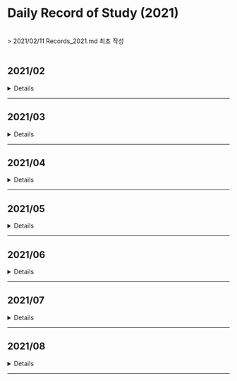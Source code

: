 # Daily Record of Study (2021)
<br>
> 2021/02/11 Records_2021.md 최초 작성<br>
<br>


## 2021/02
<details value="보기">
<summary>Details</summary>
<div markdown="1">

### 2021/02/11
- BOJ 2630 분할정복
- BOJ 4779 분할정복
- BOJ 1780 분할정복
- BOJ 1802 분할정복
- BOJ 1074 분할정복

### 2021/02/12
- BOJ 2839 DP
- BOJ 2407 DP
- BOJ 1992 분할정복
- *BOJ 2579 DP (미완)*

### 2021/02/13
- BOJ 2579 DP
- BOJ 1463 DP
- BOJ 1010 DP
- *BOJ 1051 브루트포스 (미완)*

### 2021/02/14
- BOJ 1051 브루트포스
- BOJ 1912 DP
- BOJ 9465 DP

### 2021/02/15
- BOJ 1699 DP
- BOJ 11726 DP
- BOJ 17829 분할정복

### 2021/02/16
- BOJ 2309 브루트포스
- BOJ 3040 브루트포스

### 2021/02/17
- BOJ 1158 큐

### 2021/02/18
- BOJ 11727 DP
- BOJ 1436 브루트포스

### 2021/02/19
- BOJ 1927 우선순위큐
- BOJ 11279 우선순위큐
- BOJ 11286 우선순위큐
- BOJ 15903 우선순위큐
- BOJ 14592 구현
- BOJ 14593 구현

### 2021/02/20
- BOJ 1003 DP
- BOJ 1199 DFS

### 2021/02/21
- BOJ 1926 DFS
- BOJ 1012 DFS

### 2021/02/22
- BOJ 11724 DFS
- BOJ 1743 DFS
- BOJ 2667 DFS
- BOJ 2150 SCC

### 2021/02/23
- BOJ 1629 분할정복
- BOJ 1182 브루트포스

### 2021/02/24
- BOJ 10870 DP
- BOJ 1991 트리
- BOJ 11725 BFS

### 2021/02/25
- BOJ 1260 DFS/BFS
- BOJ 4803 DFS

### 2021/02/26
- BOJ 1018 브루트포스
- BOJ 2644 BFS
- BOJ 2583 DFS

### 2021/02/27
- BOJ 10026 DFS

### 2021/02/28
- BOJ 1715 우선순위큐
- BOJ 2075 우선순위큐
- BOJ 2178 BFS

</div>
</details>

---

## 2021/03
<details value="보기">
<summary>Details</summary>
<div markdown="1">

### 2021/03/01
- BOJ 1753 다익스트라
- BOJ 1916 다익스트라
- BOJ 1504 다익스트라

### 2021/03/02
- BOJ 4485 다익스트라

### 2021/03/03
- BOJ 1238 다익스트라
- BOJ 1261 다익스트라

### 2021/03/04
- BOJ 1149 DP

### 2021/03/05
- BOJ 10828 스택
- BOJ 11657 벨만포드

### 2021/03/07
- BOJ 1068 DFS

### 2021/03/08
- BOJ 9655 수학

### 2021/03/10
- BOJ 11404 플로이드

### 2021/03/11
- BOJ 11403 플로이드
- BOJ 1389 플로이드

### 2021/03/12
- BOJ 1613 플로이드

### 2021/03/13
- BOJ 1956 플로이드
- BOJ 1107 브루트포스

### 2021/03/14
- BOJ 1620 자료구조
- BOJ 11052 DP

### 2021/03/15
- BOJ 2805 이분탐색
- BOJ 2512 이분탐색

### 2021/03/16
- BOJ 1654 이분탐색
- AOJ RATIO 이분탐색

### 2021/03/17
- BOJ 2343 이분탐색

### 2021/03/18
- BOJ 8986 삼분탐색
- BOJ 9998 삼분탐색

### 2021/03/19
- BOJ 2110 이분탐색

### 2021/03/20
- BOJ 16434 이분탐색

### 2021/03/21
- BOJ 11053 DP
- BOJ 1978 소수판별
- BOJ 2960 소수판별
- BOJ 6588 소수판별

### 2021/03/22
- BOJ 4948 소수판별
- BOJ 1016 소수판별

### 2021/03/23
- BOJ 1735 유클리드
- BOJ 2168 유클리드

### 2021/03/24
- BOJ 11723 비트마스킹

### 2021/03/25
- BOJ 14569 비트마스킹

### 2021/03/26
- BOJ 2133 비트마스킹/DP

### 2021/03/27
- BOJ 1094 비트마스킹

### 2021/03/28
- BOJ 14852 DP

### 2021/03/29
- BOJ 2606 DFS

### 2021/03/30
- BOJ 1697 BFS

</div>
</details>

---



## 2021/04
<details value="보기">
<summary>Details</summary>
<div markdown="1">

### 2021/04/01
- BOJ 4963 BFS

### 2021/04/02
- BOJ 7576 BFS

### 2021/04/03
- BOJ 7569 BFS

### 2021/04/04
- BOJ 1764 자료구조

### 2021/04/05
- BOJ 2609 유클리드

### 2021/04/06
- BOJ 7562 BFS

### 2021/04/07
- BOJ 7662 자료구조

### 2021/04/08
- BOJ 9095 DP

### 2021/04/09
- BOJ 11660 누적합

### 2021/04/10
- BOJ 16507 누적합

### 2021/04/11
- BOJ 9461 DP

### 2021/04/12
- BOJ 2015 누적합

### 2021/04/13
- BOJ 1935 스택

### 2021/04/14
- BOJ 11659 누적합

### 2021/04/15
- BOJ 1920 자료구조

### 2021/04/16
- BOJ 11866 큐

### 2021/04/17
- BOJ 1786 KMP

### 2021/04/18
- BOJ 16172 KMP

### 2021/04/19
- BOJ 9253 KMP

### 2021/04/20
- *BOJ 9248 접미사배열 (미완)*

### 2021/04/21
- BOJ 14425 트리

### 2021/04/22
- BOJ 9248 접미사배열

### 2021/04/23
- BOJ 3033 접미사배열
- BOJ 1701 KMP
- BOJ 1967 트리

### 2021/04/24
- BOJ 2263 트리
- BOJ 5639 트리

### 2021/04/25
- BOJ 1167 트리/DFS
- BOJ 2696 우선순위큐
- BOJ 1655 우선순위큐

### 2021/04/26
- BOJ 2042 세그먼트트리
- BOJ 1275 세그먼트트리

### 2021/04/27
- BOJ 2268 세그먼트트리
- BOJ 2357 세그먼트트리

### 2021/04/28
- BOJ 5676 세그먼트트리
- BOJ 10868 세그먼트트리
- BOJ 15650 브루트포스

### 2021/04/29
- BOJ 11505 세그먼트트리

### 2021/04/30
- BOJ 1717 유니온파인드
- BOJ 1976 유니온파인드

</div>
</details>

---

## 2021/05
<details value="보기">
<summary>Details</summary>
<div markdown="1">
  
### 2021/05/01
- BOJ 16562 유니온파인드
- BOJ 4195 유니온파인드

### 2021/05/02
- BOJ 5052 트라이

### 2021/05/03
- BOJ 10757 수학

### 2021/05/04
- BOJ 14428 세그먼트트리

### 2021/05/05
- BOJ 12852 DP

### 2021/05/06
- BOJ 2252 위상정렬

### 2021/05/07
- BOJ 1516 위상정렬
- BOJ 1766 위상정렬
- BOJ 1005 위상정렬
- BOJ 9470 위상정렬

### 2021/05/08
- BOJ 2637 위상정렬
- BOJ 16168 오일러경로

### 2021/05/09
- BOJ 1987 DFS

### 2021/05/10
- BOJ 11266 BCC

### 2021/05/11
- BOJ 11400 BCC

### 2021/05/12
- BOJ 2623 위상정렬

### 2021/05/13
- BOJ 6672 BCC
- BOJ 10891 BCC

### 2021/05/14
- BOJ 1170 BCC
- BOJ 1506 SCC

### 2021/05/15
- BOJ 6543 SCC
- BOJ 3977 SCC

### 2021/05/16
- BOJ 11280 2-SAT

### 2021/05/17
- BOJ 11281 2-SAT
  
### 2021/05/18
- BOJ 2207 2-SAT
  
### 2021/05/19
- BOJ 1759 백트래킹
- BOJ 9663 백트래킹 
  
### 2021/05/20
- BOJ 15654 백트래킹
- BOJ 10597 백트래킹
  
### 2021/05/21
- BOJ 3648 2-SAT
  
### 2021/05/22
- BOJ 15783 SCC
- BOJ 3747 2-SAT
- BOJ 13549 BFS
  
### 2021/05/23
- BOJ 12851 BFS
- BOJ 13913 BFS

### 2021/05/24
- BOJ 4196 SCC
  
### 2021/05/25
- BOJ 1600 BFS
  
### 2021/05/26
- BOJ 2589 BFS
  
### 2021/05/27
- BOJ 14502 BFS

### 2021/05/28
- BOJ 17141 BFS
  
### 2021/05/29
- BOJ 17142 BFS
- BOJ 5014 BFS
  
### 2021/05/30
- BOJ 1525 BFS
- BOJ 17127 브루트포스
- BOJ 17128 구현
- BOJ 17129 BFS
- BOJ 3055 BFS
  
### 2021/05/31
- BOJ 9019 BFS

</div>
</details>

---

## 2021/06
<details value="보기">
<summary>Details</summary>
<div markdown="1">
  
### 2021/06/01
- BOJ 18352 다익스트라
  
### 2021/06/02
- BOJ 17396 다익스트라
- BOJ 2665 다익스트라/BFS

### 2021/06/03
- BOJ 10282 다익스트라
  
### 2021/06/04
- BOJ 5972 다익스트라
- BOJ 11779 다익스트라
- BOJ 2211 다익스트라
- BOJ 9370 다익스트라
  
### 2021/06/05
- BOJ 1865 벨만포드

### 2021/06/06
- BOJ 2206 BFS
  
### 2021/06/07
- BOJ 2660 플로이드
- BOJ 14938 플로이드
- BOJ 1219 벨만포드

### 2021/06/08
- BOJ 1738 벨만포드
  
### 2021/06/09
- BOJ 2458 플로이드
  
### 2021/06/10
- BOJ 10159 플로이드
- BOJ 11780 플로이드
  
### 2021/06/11
- BOJ 17182 플로이드
- BOJ 2610 플로이드
  
### 2021/06/12
- BOJ 1922 MST
- BOJ 1197 MST
- BOJ 6497 MST
  
### 2021/06/13
- BOJ 1647 MST
- BOJ 4386 MST
- BOJ 4343 MST
- BOJ 10423 MST

### 2021/06/14
- BOJ 2617 플로이드

### 2021/06/15
- BOJ 1085 수학
  
### 2021/06/16
- BOJ 1944 MST
  
### 2021/06/17
- BOJ [6086](https://github.com/clap-0/algorithm_study/blob/main/Sources/BOJ/6086_%EC%B5%9C%EB%8C%80%EC%9C%A0%EB%9F%89.cpp) 최대유량
  
### 2021/06/18
- BOJ [2188](https://github.com/clap-0/algorithm_study/blob/main/Sources/BOJ/2188_%EC%B6%95%EC%82%AC%EB%B0%B0%EC%A0%95.cpp) 최대유량

### 2021/06/19
- BOJ [2367](https://github.com/clap-0/algorithm_study/blob/main/Sources/BOJ/2367_%ED%8C%8C%ED%8B%B0.cpp) 최대유량
  
### 2021/06/20
- BOJ [11375](https://github.com/clap-0/algorithm_study/blob/main/Sources/BOJ/11375_%EC%97%B4%ED%98%88%EA%B0%95%ED%98%B8.cpp) 이분매칭
- BOJ [9576](https://github.com/clap-0/algorithm_study/blob/main/Sources/BOJ/9576_%EC%B1%85%EB%82%98%EB%88%A0%EC%A3%BC%EA%B8%B0.cpp) 이분매칭
- BOJ [11376](https://github.com/clap-0/algorithm_study/blob/main/Sources/BOJ/11376_%EC%97%B4%ED%98%88%EA%B0%95%ED%98%B82.cpp) 이분매칭
- BOJ [11377](https://github.com/clap-0/algorithm_study/blob/main/Sources/BOJ/11377_%EC%97%B4%ED%98%88%EA%B0%95%ED%98%B83.cpp) 이분매칭
  
### 2021/06/21
- BOJ [1298](https://github.com/clap-0/algorithm_study/blob/main/Sources/BOJ/1298_%EB%85%B8%ED%8A%B8%EB%B6%81%EC%9D%98%EC%A3%BC%EC%9D%B8%EC%9D%84%EC%B0%BE%EC%95%84%EC%84%9C.cpp) 이분매칭
  
### 2021/06/22
- BOJ [17412](https://github.com/clap-0/algorithm_study/blob/main/Sources/BOJ/17412_%EB%8F%84%EC%8B%9C%EC%99%95%EB%B3%B5%ED%95%98%EA%B8%B01.cpp) 최대유량
  
### 2021/06/23
- BOJ [2303](https://github.com/clap-0/algorithm_study/blob/main/Sources/BOJ/2303_%EC%88%AB%EC%9E%90%EA%B2%8C%EC%9E%84.cpp) 브루트포스
  
### 2021/06/24
- BOJ [14889](https://github.com/clap-0/algorithm_study/blob/main/Sources/BOJ/14889_%EC%8A%A4%ED%83%80%ED%8A%B8%EC%99%80%EB%A7%81%ED%81%AC.cpp) 백트래킹
  
### 2021/06/25
- BOJ [15686](https://github.com/clap-0/algorithm_study/blob/main/Sources/BOJ/15686_%EC%B9%98%ED%82%A8%EB%B0%B0%EB%8B%AC.cpp) 브루트포스
  
### 2021/06/26
- BOJ [2468](https://github.com/clap-0/algorithm_study/blob/main/Sources/BOJ/2468_%EC%95%88%EC%A0%84%EC%98%81%EC%97%AD.cpp) 브루트포스/DFS
  
### 2021/06/27
- BOJ [14503](https://github.com/clap-0/algorithm_study/blob/main/Sources/BOJ/14503_%EB%A1%9C%EB%B4%87%EC%B2%AD%EC%86%8C%EA%B8%B0.cpp) 구현/시뮬레이션
- AOJ [PICNIC](https://github.com/clap-0/algorithm_study/blob/main/Sources/AOJ/PICNIC.cpp) 브루트포스
- AOJ [BOARDCOVER](https://github.com/clap-0/algorithm_study/blob/main/Sources/AOJ/BOARDCOVER.cpp) 브루트포스
- BOJ [14500](https://github.com/clap-0/algorithm_study/blob/main/Sources/BOJ/14500_테트로미노.cpp) 브루트포스
  
### 2021/06/28
- BOJ [1062](https://github.com/clap-0/algorithm_study/blob/main/Sources/BOJ/1062_%EA%B0%80%EB%A5%B4%EC%B9%A8.cpp) 브루트포스
  
### 2021/06/29
- BOJ [2447](https://github.com/clap-0/algorithm_study/blob/main/Sources/BOJ/2447_%EB%B3%84%EC%B0%8D%EA%B8%B0-10.cpp) 분할정복
- BOJ [10830](https://github.com/clap-0/algorithm_study/blob/main/Sources/BOJ/10830_%ED%96%89%EB%A0%AC%EC%A0%9C%EA%B3%B1.cpp) 분할정복
  
### 2021/06/30
- BOJ [10819](https://github.com/clap-0/algorithm_study/blob/main/Sources/BOJ/10819_%EC%B0%A8%EC%9D%B4%EB%A5%BC%EC%B5%9C%EB%8C%80%EB%A1%9C.cpp) 브루트포스/백트래킹

</div>
</details>

---

## 2021/07
<details value="보기">
<summary>Details</summary>
<div markdown="1">

### 2021/07/01
  - BOJ [2316](https://github.com/clap-0/algorithm_study/blob/main/Sources/BOJ/2316_%EB%8F%84%EC%8B%9C%EC%99%95%EB%B3%B5%ED%95%98%EA%B8%B02.cpp) 최대유량
  - AOJ [FENCE](https://github.com/clap-0/algorithm_study/blob/main/Sources/AOJ/FENCE.cpp) 분할정복

### 2021/07/02
  - BOJ [1725](https://github.com/clap-0/algorithm_study/blob/main/Sources/BOJ/1725_%ED%9E%88%EC%8A%A4%ED%86%A0%EA%B7%B8%EB%9E%A8.cpp) 분할정복
  
### 2021/07/03
  - BOJ [2294](https://github.com/clap-0/algorithm_study/blob/main/Sources/BOJ/2294_%EB%8F%99%EC%A0%842.cpp) DP
  - BOJ [2193](https://github.com/clap-0/algorithm_study/blob/main/Sources/BOJ/2193_%EC%9D%B4%EC%B9%9C%EC%88%98.cpp) DP
  
### 2021/07/04
  - BOJ [9507](https://github.com/clap-0/algorithm_study/blob/main/Sources/BOJ/9507_GenerationsofTribbles.cpp) DP
  - BOJ [15486](https://github.com/clap-0/algorithm_study/blob/main/Sources/BOJ/15486_%ED%87%B4%EC%82%AC2.cpp) DP
  - BOJ [11053](https://github.com/clap-0/algorithm_study/blob/main/Sources/BOJ/11053_%EA%B0%80%EC%9E%A5%EA%B8%B4%EC%A6%9D%EA%B0%80%ED%95%98%EB%8A%94%EB%B6%80%EB%B6%84%EC%88%98%EC%97%B4.cpp) DP (Updated)
  - BOJ [11722](https://github.com/clap-0/algorithm_study/blob/main/Sources/BOJ/11722_%EA%B0%80%EC%9E%A5%EA%B8%B4%EA%B0%90%EC%86%8C%ED%95%98%EB%8A%94%EB%B6%80%EB%B6%84%EC%88%98%EC%97%B4.cpp) DP
  - BOJ [14002](https://github.com/clap-0/algorithm_study/blob/main/Sources/BOJ/14002_%EA%B0%80%EC%9E%A5%EA%B8%B4%EC%A6%9D%EA%B0%80%ED%95%98%EB%8A%94%EB%B6%80%EB%B6%84%EC%88%98%EC%97%B44.cpp) DP
  - BOJ [11054](https://github.com/clap-0/algorithm_study/blob/main/Sources/BOJ/11054_%EA%B0%80%EC%9E%A5%EA%B8%B4%EB%B0%94%EC%9D%B4%ED%86%A0%EB%8B%89%EB%B6%80%EB%B6%84%EC%88%98%EC%97%B4.cpp) DP
  
### 2021/07/05
  - BOJ [1520](https://github.com/clap-0/algorithm_study/blob/main/Sources/BOJ/1520_%EB%82%B4%EB%A6%AC%EB%A7%89%EA%B8%B8.cpp) DP

### 2021/07/06
  - BOJ [15988](https://github.com/clap-0/algorithm_study/blob/main/Sources/BOJ/15988_1%2C2%2C3%EB%8D%94%ED%95%98%EA%B8%B03.cpp) DP
  
### 2021/07/07
  - BOJ [11049](https://github.com/clap-0/algorithm_study/blob/main/Sources/BOJ/11049_%ED%96%89%EB%A0%AC%EA%B3%B1%EC%85%88%EC%88%9C%EC%84%9C.cpp) DP
  - BOJ [13703](https://github.com/clap-0/algorithm_study/blob/main/Sources/BOJ/13703_%EB%AC%BC%EB%B2%BC%EB%A3%A9%EC%9D%98%EC%83%9D%EC%A1%B4%ED%99%95%EB%A5%A0.cpp) DP
  
### 2021/07/08
  - BOJ [11066](https://github.com/clap-0/algorithm_study/blob/main/Sources/BOJ/11066_%ED%8C%8C%EC%9D%BC%ED%95%A9%EC%B9%98%EA%B8%B0.cpp) DP
  
### 2021/07/09
  - BOJ [12865](https://github.com/clap-0/algorithm_study/blob/main/Sources/BOJ/12865_%ED%8F%89%EB%B2%94%ED%95%9C%EB%B0%B0%EB%82%AD.cpp) DP
  
### 2021/07/10
  - BOJ [11057](https://github.com/clap-0/algorithm_study/blob/main/Sources/BOJ/11057_%EC%98%A4%EB%A5%B4%EB%A7%89%EC%88%98.cpp) DP

### 2021/07/11
  - BOJ [1932](https://github.com/clap-0/algorithm_study/blob/main/Sources/BOJ/1932_%EC%A0%95%EC%88%98%EC%82%BC%EA%B0%81%ED%98%95.cpp) DP
  - BOJ [2225](https://github.com/clap-0/algorithm_study/blob/main/Sources/BOJ/2225_%ED%95%A9%EB%B6%84%ED%95%B4.cpp) DP
  - BOJ [10971](https://github.com/clap-0/algorithm_study/blob/main/Sources/BOJ/10971_%EC%99%B8%ED%8C%90%EC%9B%90%EC%88%9C%ED%9A%8C2.cpp) 브루트포스
  
### 2021/07/12
  - BOJ [9656](https://github.com/clap-0/algorithm_study/blob/main/Sources/BOJ/9656_%EB%8F%8C%EA%B2%8C%EC%9E%842.cpp) DP
  - BOJ [9657](https://github.com/clap-0/algorithm_study/blob/main/Sources/BOJ/9657_%EB%8F%8C%EA%B2%8C%EC%9E%843.cpp) DP
  
### 2021/07/13
  - BOJ [9658](https://github.com/clap-0/algorithm_study/blob/main/Sources/BOJ/9658_%EB%8F%8C%EA%B2%8C%EC%9E%844.cpp) DP
  - BOJ [9659](https://github.com/clap-0/algorithm_study/blob/main/Sources/BOJ/9659_%EB%8F%8C%EA%B2%8C%EC%9E%845.cpp) 수학
  
### 2021/07/14
  - BOJ [11055](https://github.com/clap-0/algorithm_study/blob/main/Sources/BOJ/11055_%EA%B0%80%EC%9E%A5%ED%81%B0%EC%A6%9D%EA%B0%80%EB%B6%80%EB%B6%84%EC%88%98%EC%97%B4.cpp) DP
  - BOJ [16500](https://github.com/clap-0/algorithm_study/blob/main/Sources/BOJ/16500_%EB%AC%B8%EC%9E%90%EC%97%B4%ED%8C%90%EB%B3%84.cpp) DP
  
### 2021/07/15
  - BOJ [9251](https://github.com/clap-0/algorithm_study/blob/main/Sources/BOJ/9251_LCS.cpp) DP
  
### 2021/07/16
  - BOJ [1256](https://github.com/clap-0/algorithm_study/blob/main/Sources/BOJ/1256_%EC%82%AC%EC%A0%84.cpp) DP
  
### 2021/07/17
  - BOJ [17404](https://github.com/clap-0/algorithm_study/blob/main/Sources/BOJ/17404_RGB%EA%B1%B0%EB%A6%AC2.cpp) DP
  
### 2021/07/18
  - BOJ [5557](https://github.com/clap-0/algorithm_study/blob/main/Sources/BOJ/5557_1%ED%95%99%EB%85%84.cpp) DP
  - BOJ [17070](https://github.com/clap-0/algorithm_study/blob/main/Sources/BOJ/17070_%ED%8C%8C%EC%9D%B4%ED%94%84%EC%98%AE%EA%B8%B0%EA%B8%B01.cpp) DP
  - BOJ [2096](https://github.com/clap-0/algorithm_study/blob/main/Sources/BOJ/2096_%EB%82%B4%EB%A0%A4%EA%B0%80%EA%B8%B0.cpp) DP/슬라이딩윈도우
  - AOJ [MATCHORDER](https://github.com/clap-0/algorithm_study/blob/main/Sources/AOJ/MATCHORDER.cpp) 그리디
  - AOJ [LUNCHBOX](https://github.com/clap-0/algorithm_study/blob/main/Sources/AOJ/LUNCHBOX.cpp) 그리디
  
 ### 2021/07/19
  - AOJ [STRJOIN](https://github.com/clap-0/algorithm_study/blob/main/Sources/AOJ/STRJOIN.cpp) 그리디
  - BOJ [1563](https://github.com/clap-0/algorithm_study/blob/main/Sources/BOJ/1563_%EA%B0%9C%EA%B7%BC%EC%83%81.cpp) DP
  - BOJ [1931](https://github.com/clap-0/algorithm_study/blob/main/Sources/BOJ/1931_%ED%9A%8C%EC%9D%98%EC%8B%A4%EB%B0%B0%EC%A0%95.cpp) 그리디
  
### 2021/07/20
  - BOJ [15924](https://github.com/clap-0/algorithm_study/blob/main/Sources/BOJ/15924_%EC%9A%B1%EC%A0%9C%EB%8A%94%EC%82%AC%EA%B3%BC%ED%8C%AC%EC%9D%B4%EC%95%BC!!.cpp) DP
  
### 2021/07/21
  - BOJ [4811](https://github.com/clap-0/algorithm_study/blob/main/Sources/BOJ/4811_%EC%95%8C%EC%95%BD.cpp) DP
  - BOJ [1915](https://github.com/clap-0/algorithm_study/blob/main/Sources/BOJ/1915_%EA%B0%80%EC%9E%A5%ED%81%B0%EC%A0%95%EC%82%AC%EA%B0%81%ED%98%95.cpp) DP
  
### 2021/07/22
  - BOJ [16194](https://github.com/clap-0/algorithm_study/blob/main/Sources/BOJ/16194_%EC%B9%B4%EB%93%9C%EA%B5%AC%EB%A7%A4%ED%95%98%EA%B8%B02.cpp) DP
  
### 2021/07/23
  - BOJ [14728](https://github.com/clap-0/algorithm_study/blob/main/Sources/BOJ/14728_%EB%B2%BC%EB%9D%BD%EC%B9%98%EA%B8%B0.cpp) DP
  - BOJ [2056](https://github.com/clap-0/algorithm_study/blob/main/Sources/BOJ/2056_%EC%9E%91%EC%97%85.cpp) DP
  
### 2021/07/24
  - BOJ [2616](https://github.com/clap-0/algorithm_study/blob/main/Sources/BOJ/2616_%EC%86%8C%ED%98%95%EA%B8%B0%EA%B4%80%EC%B0%A8.cpp) DP
  - BOJ [1727](https://github.com/clap-0/algorithm_study/blob/main/Sources/BOJ/1727_%EC%BB%A4%ED%94%8C%EB%A7%8C%EB%93%A4%EA%B8%B0.cpp) DP
  
### 2021/07/25
  - BOJ [2602](https://github.com/clap-0/algorithm_study/blob/main/Sources/BOJ/2602_%EB%8F%8C%EB%8B%A4%EB%A6%AC%EA%B1%B4%EB%84%88%EA%B8%B0.cpp) DP
  - BOJ [14621](https://github.com/clap-0/algorithm_study/blob/main/Sources/BOJ/14621_%EB%82%98%EB%A7%8C%EC%95%88%EB%90%98%EB%8A%94%EC%97%B0%EC%95%A0.cpp) MST
  
### 2021/07/26
  - BOJ [9252](https://github.com/clap-0/algorithm_study/blob/main/Sources/BOJ/9252_LCS2.cpp) DP
  - BOJ [1344](https://github.com/clap-0/algorithm_study/blob/main/Sources/BOJ/1344_%EC%B6%95%EA%B5%AC.cpp) DP
  
### 2021/07/27
  - BOJ [2479](https://github.com/clap-0/algorithm_study/blob/main/Sources/BOJ/2479_%EA%B2%BD%EB%A1%9C%EC%B0%BE%EA%B8%B0.cpp) BFS
  - BOJ [13302](https://github.com/clap-0/algorithm_study/blob/main/Sources/BOJ/13302_%EB%A6%AC%EC%A1%B0%ED%8A%B8.cpp) DP
  
### 2021/07/28
  - BOJ [14567](https://github.com/clap-0/algorithm_study/blob/main/Sources/BOJ/14567_%EC%84%A0%EC%88%98%EA%B3%BC%EB%AA%A9(Prerequisite).cpp) 위상정렬
  - BOJ [20500](https://github.com/clap-0/algorithm_study/blob/main/Sources/BOJ/20500_Ezreal%EC%97%AC%EB%88%88%EB%B6%80%ED%84%B0%EA%B0%80%EB%84%A4%E3%85%88%E3%85%88.cpp) DP
  
### 2021/07/29
  - BOJ [17069](https://github.com/clap-0/algorithm_study/blob/main/Sources/BOJ/17069_%ED%8C%8C%EC%9D%B4%ED%94%84%EC%98%AE%EA%B8%B0%EA%B8%B02.cpp) DP
  - BOJ [2467](https://github.com/clap-0/algorithm_study/blob/main/Sources/BOJ/2467_%EC%9A%A9%EC%95%A1.cpp) 투포인터
  
### 2021/07/30
  - BOJ [9084](https://github.com/clap-0/algorithm_study/blob/main/Sources/BOJ/9084_%EB%8F%99%EC%A0%84.cpp) DP
  
### 2021/07/31
  - BOJ [2698](https://github.com/clap-0/algorithm_study/blob/main/Sources/BOJ/2698_%EC%9D%B8%EC%A0%91%ED%95%9C%EB%B9%84%ED%8A%B8%EC%9D%98%EA%B0%9C%EC%88%98.cpp) DP
  
</div>
</details>

---

## 2021/08

<details>
<summary>Details</summary>
<div markdown="1">
  
### 2021/08/01
  - BOJ [2157](https://github.com/clap-0/algorithm_study/blob/main/Sources/BOJ/2157_%EC%97%AC%ED%96%89.cpp) DP
  
### 2021/08/02
  - BOJ [2688](https://github.com/clap-0/algorithm_study/blob/main/Sources/BOJ/2688_%EC%A4%84%EC%96%B4%EB%93%A4%EC%A7%80%EC%95%8A%EC%95%84.cpp) DP
  
### 2021/08/03
  - BOJ [1937](https://github.com/clap-0/algorithm_study/blob/main/Sources/BOJ/1937_%EC%9A%95%EC%8B%AC%EC%9F%81%EC%9D%B4%ED%8C%90%EB%8B%A4.cpp) DP
  
### 2021/08/05
  - BOJ [10942](https://github.com/clap-0/algorithm_study/blob/main/Sources/BOJ/10942_%ED%8C%B0%EB%A6%B0%EB%93%9C%EB%A1%AC%3F.cpp) DP
  
### 2021/08/06
  - BOJ [2629](https://github.com/clap-0/algorithm_study/blob/main/Sources/BOJ/2629_%EC%96%91%ED%8C%94%EC%A0%80%EC%9A%B8.cpp) DP
  
### 2021/08/07
  - BOJ [2293](https://github.com/clap-0/algorithm_study/blob/main/Sources/BOJ/2293_%EB%8F%99%EC%A0%841.cpp) DP/슬라이딩윈도우
  
### 2021/08/08
  - BOJ [17130](https://github.com/clap-0/algorithm_study/blob/main/Sources/BOJ/17130_%ED%86%A0%EB%81%BC%EA%B0%80%EC%A0%95%EB%B3%B4%EC%84%AC%EC%97%90%EC%98%AC%EB%9D%BC%EC%98%A8%EC%9D%B4%EC%9C%A0.cpp) DP
  
### 2021/08/09
  - BOJ [1695](https://github.com/clap-0/algorithm_study/blob/main/Sources/BOJ/1695_%ED%8C%B0%EB%A6%B0%EB%93%9C%EB%A1%AC%EB%A7%8C%EB%93%A4%EA%B8%B0.cpp) DP
  
### 2021/08/10
  - BOJ [14442](https://github.com/clap-0/algorithm_study/blob/main/Sources/BOJ/14442_%EB%B2%BD%EB%B6%80%EC%88%98%EA%B3%A0%EC%9D%B4%EB%8F%99%ED%95%98%EA%B8%B02.cpp) DP
  
### 2021/08/11
  - BOJ [13699](https://github.com/clap-0/algorithm_study/blob/main/Sources/BOJ/13699_%EC%A0%90%ED%99%94%EC%8B%9D.cpp) DP
  
### 2021/08/12
  - BOJ [1577](https://github.com/clap-0/algorithm_study/blob/main/Sources/BOJ/1577_%EB%8F%84%EB%A1%9C%EC%9D%98%EA%B0%9C%EC%88%98.cpp) DP
  
### 2021/08/13
  - BOJ [2253](https://github.com/clap-0/algorithm_study/blob/main/Sources/BOJ/2253_%EC%A0%90%ED%94%84.cpp) DP
  
### 2021/08/14
  - BOJ [2651](https://github.com/clap-0/algorithm_study/blob/main/Sources/BOJ/2651_%EC%9E%90%EB%8F%99%EC%B0%A8%EA%B2%BD%EC%A3%BC%EB%8C%80%ED%9A%8C.cpp) DP
  
### 2021/08/15
  - BOJ [2758](https://github.com/clap-0/algorithm_study/blob/main/Sources/BOJ/2758_%EB%A1%9C%EB%98%90.cpp) DP
  
### 2021/08/16
  - BOJ [3908](https://github.com/clap-0/algorithm_study/blob/main/Sources/BOJ/3908_%EC%84%9C%EB%A1%9C%EB%8B%A4%EB%A5%B8%EC%86%8C%EC%88%98%EC%9D%98%ED%95%A9.cpp) DP/소수판별
  
### 2021/08/17
  - BOJ [10844](https://github.com/clap-0/algorithm_study/blob/main/Sources/BOJ/10844_%EC%89%AC%EC%9A%B4%EA%B3%84%EB%8B%A8%EC%88%98.cpp) DP
  
### 2021/08/18
  - BOJ [2600](https://github.com/clap-0/algorithm_study/blob/main/Sources/BOJ/2600_%EA%B5%AC%EC%8A%AC%EA%B2%8C%EC%9E%84.cpp) DP
  
### 2021/08/19
  - BOJ [18244](https://github.com/clap-0/algorithm_study/blob/main/Sources/BOJ/18244_%EB%B3%80%ED%98%95%EA%B3%84%EB%8B%A8%EC%88%98.cpp) DP
  
### 2021/08/20
  - BOJ [10653](https://github.com/clap-0/algorithm_study/blob/main/Sources/BOJ/10653_%EB%A7%88%EB%9D%BC%ED%86%A42.cpp) DP
  - BOJ [18244](https://github.com/clap-0/algorithm_study/blob/main/Sources/BOJ/18244_%EB%B3%80%ED%98%95%EA%B3%84%EB%8B%A8%EC%88%98.cpp) DP (Updated)
  - BOJ [10653](https://github.com/clap-0/algorithm_study/blob/main/Sources/BOJ/10653_%EB%A7%88%EB%9D%BC%ED%86%A42.cpp) DP (Updated)

### 2021/08/21
  - BOJ [12869](https://github.com/clap-0/algorithm_study/blob/main/Sources/BOJ/12869_%EB%AE%A4%ED%83%88%EB%A6%AC%EC%8A%A4%ED%81%AC.cpp) DP
  
### 2021/08/22
  - BOJ [16957](https://github.com/clap-0/algorithm_study/blob/main/Sources/BOJ/16957_%EC%B2%B4%EC%8A%A4%ED%8C%90%EC%9C%84%EC%9D%98%EA%B3%B5.cpp) 유니온파인드
  - BOJ [12786](https://github.com/clap-0/algorithm_study/blob/main/Sources/BOJ/12786_INHASUIT.cpp) DP
  
### 2021/08/23
  - BOJ [14722](https://github.com/clap-0/algorithm_study/blob/main/Sources/BOJ/14722_%EC%9A%B0%EC%9C%A0%EB%8F%84%EC%8B%9C.cpp) DP
  
</div>
</details>

---

<!--

## 2021/10

<details>
<summary>Details</summary>
<div markdown="1">

</div>
</details>

---

## 2021/11

<details>
<summary>Details</summary>
<div markdown="1">

</div>
</details>

---

## 2021/12

<details>
<summary>Details</summary>
<div markdown="1">

</div>
</details>

-->
